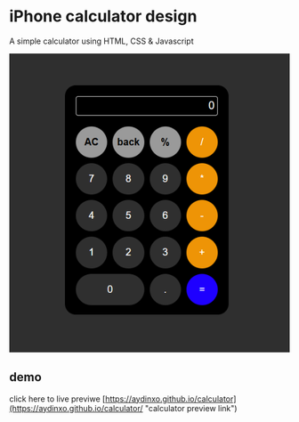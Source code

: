# iPhone calculator design
A simple calculator using HTML, CSS & Javascript

![An old rock in the desert](./calculator-image.png "Shiprock, New Mexico by Beau Rogers")


## demo 
click here to live previwe [https://aydinxo.github.io/calculator](https://aydinxo.github.io/calculator/ "calculator preview link")
